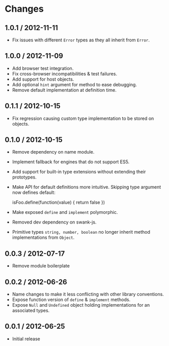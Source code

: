 # Changes

## 1.0.1 / 2012-11-11

  - Fix issues with different `Error` types as they all inherit from
    `Error`.

## 1.0.0 / 2012-11-09

  - Add browser test integration.
  - Fix cross-browser incompatibilities & test failures.
  - Add support for host objects.
  - Add optional `hint` argument for method to ease debugging.
  - Remove default implementation at definition time.

## 0.1.1 / 2012-10-15

 - Fix regression causing custom type implementation to be stored on objects.

## 0.1.0 / 2012-10-15

 - Remove dependency on name module.
 - Implement fallback for engines that do not support ES5.
 - Add support for built-in type extensions without extending their prototypes.
 - Make API for default definitions more intuitive.
   Skipping type argument now defines default:

      isFoo.define(function(value) {
        return false
      })

 - Make exposed `define` and `implement` polymorphic.
 - Removed dev dependency on swank-js.
 - Primitive types `string, number, boolean` no longer inherit method
   implementations from `Object`.

## 0.0.3 / 2012-07-17

  - Remove module boilerplate

## 0.0.2 / 2012-06-26

  - Name changes to make it less conflicting with other library conventions.
  - Expose function version of `define` & `implement` methods.
  - Expose `Null` and `Undefined` object holding implementations for an
    associated types.

## 0.0.1 / 2012-06-25

  - Initial release
